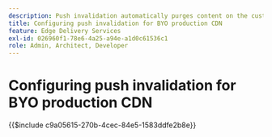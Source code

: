 ```yaml
---
description: Push invalidation automatically purges content on the customer's production CDN (e.g. `www.yourdomain.com`), whenever an author publishes content changes.
title: Configuring push invalidation for BYO production CDN
feature: Edge Delivery Services
exl-id: 026960f1-78e6-4a25-a94e-a1d0c61536c1
role: Admin, Architect, Developer
---
```

# Configuring push invalidation for BYO production CDN

{{$include c9a05615-270b-4cec-84e5-1583ddfe2b8e}}

